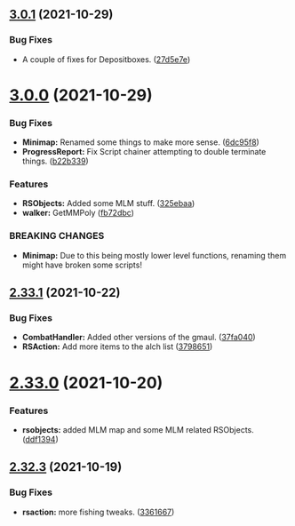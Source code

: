 ## [3.0.1](https://github.com/Torwent/WaspLib/compare/v3.0.0...v3.0.1) (2021-10-29)


### Bug Fixes

* A couple of fixes for Depositboxes. ([27d5e7e](https://github.com/Torwent/WaspLib/commit/27d5e7e086b2f0e736390656f1018db7554f704e))



# [3.0.0](https://github.com/Torwent/WaspLib/compare/v2.33.1...v3.0.0) (2021-10-29)


### Bug Fixes

* **Minimap:** Renamed some things to make more sense. ([6dc95f8](https://github.com/Torwent/WaspLib/commit/6dc95f8e69f7ae3ad1f47efe7ba1ade457cb9fc7))
* **ProgressReport:** Fix Script chainer attempting to double terminate things. ([b22b339](https://github.com/Torwent/WaspLib/commit/b22b339a8e411a2ec0e4fc1615ffd1f86fc6f4e4))


### Features

* **RSObjects:** Added some MLM stuff. ([325ebaa](https://github.com/Torwent/WaspLib/commit/325ebaa45466970c8b6aa724da0cf0d1f1acf2d6))
* **walker:** GetMMPoly ([fb72dbc](https://github.com/Torwent/WaspLib/commit/fb72dbc5883adc44370b3281b722f128980cce84))


### BREAKING CHANGES

* **Minimap:** Due to this being mostly lower level functions, renaming them might have broken some scripts!



## [2.33.1](https://github.com/Torwent/WaspLib/compare/v2.33.0...v2.33.1) (2021-10-22)


### Bug Fixes

* **CombatHandler:** Added other versions of the gmaul. ([37fa040](https://github.com/Torwent/WaspLib/commit/37fa04023d1c4570450d58759a4a869ea6668899))
* **RSAction:** Add more items to the alch list ([3798651](https://github.com/Torwent/WaspLib/commit/3798651900bd04410fd4fbe428f58f8b7f382176))



# [2.33.0](https://github.com/Torwent/WaspLib/compare/v2.32.3...v2.33.0) (2021-10-20)


### Features

* **rsobjects:** added MLM map and some MLM related RSObjects. ([ddf1394](https://github.com/Torwent/WaspLib/commit/ddf13941f7c4e586b6dd443dc911eb3e0c7d32ef))



## [2.32.3](https://github.com/Torwent/WaspLib/compare/v2.32.2...v2.32.3) (2021-10-19)


### Bug Fixes

* **rsaction:** more fishing tweaks. ([3361667](https://github.com/Torwent/WaspLib/commit/3361667551ed82438f41d7ac0c43cbe7f9aaa3b8))



